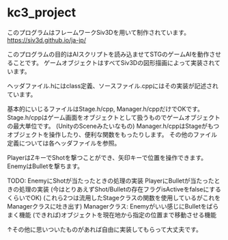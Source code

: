 # kc3_project

このプログラムはフレームワークSiv3Dを用いて制作されています。
https://siv3d.github.io/ja-jp/

このプログラムの目的はAIスクリプトを読み込ませてSTGのゲームAIを動作させることです。
ゲームオブジェクトはすべてSiv3Dの図形描画によって実装されています。

ヘッダファイル.hにはclass定義、ソースファイル.cppにはその実装が記述されています。

基本的にいじるファイルはStage.h/cpp, Manager.h/cppだけでOKです。
Stage.h/cppはゲーム画面をオブジェクトとして扱うものでゲームオブジェクトの最大単位です。
(UnityのSceneみたいなもの)
Manager.h/cppはStageがもつオブジェクトを操作したり、便利な関数をもったりします。
その他のファイル定義については各ヘッダファイルを参照。

PlayerはZキーでShotを撃つことができ、矢印キーで位置を操作できます。
EnemyはBulletを撃ちます。

TODO:
EnemyにShotが当たったときの処理の実装
PlayerにBulletが当たったときの処理の実装
(今はとりあえずShot/Bulletの存在フラグisActiveをfalseにするくらいでOK)
(これら2つは流用したStageクラスの関数を使用しているがこれをManagerクラスに吐き出す)
Managerクラス:
Enemyがいい感じにBulletをばらまく機能
(できれば)オブジェクトを現在地から指定の位置まで移動させる機能

↑その他に思いついたものがあれば自由に実装してもらって大丈夫です。
